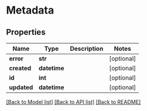 # Metadata

## Properties
Name | Type | Description | Notes
------------ | ------------- | ------------- | -------------
**error** | **str** |  | [optional] 
**created** | **datetime** |  | [optional] 
**id** | **int** |  | [optional] 
**updated** | **datetime** |  | [optional] 

[[Back to Model list]](../README.md#documentation-for-models) [[Back to API list]](../README.md#documentation-for-api-endpoints) [[Back to README]](../README.md)

